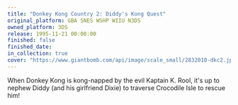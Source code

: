 ```yaml
---
title: "Donkey Kong Country 2: Diddy's Kong Quest"
original_platform: GBA SNES WSHP WIIU N3DS
owned_platform: 3DS
release: 1995-11-21 00:00:00
finished: false
finished_date: 
in_collection: true
cover: "https://www.giantbomb.com/api/image/scale_small/2832010-dkc2.jpg"
---
```


When Donkey Kong is kong-napped by the evil Kaptain K. Rool, it's up to nephew Diddy (and his girlfriend Dixie) to traverse Crocodile Isle to rescue him!
